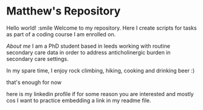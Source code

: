 # Matthew's Repository 

Hello world! :smile Welcome to my repository. Here I create scripts for tasks as part of a coding course I am enrolled on.

*About me* I am a PhD student based in leeds working with routine secondary care data in order to address anticholinergic burden in secondary care settings. 

In my spare time, I enjoy rock climbing, hiking, cooking and drinking beer :) 

that's enough for now 

here is my linkedin profile if for some reason you are interested and mostly cos I want to practice embedding a link in my readme file. 

[link_linkedin]: https://www.linkedin.com/in/matthew-knight-474b18141
